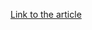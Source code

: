 [Link to the article](https://www.securityweek.com/hacker-conversations-dan-mcinerney-and-puzzle-driven-hacking/)

